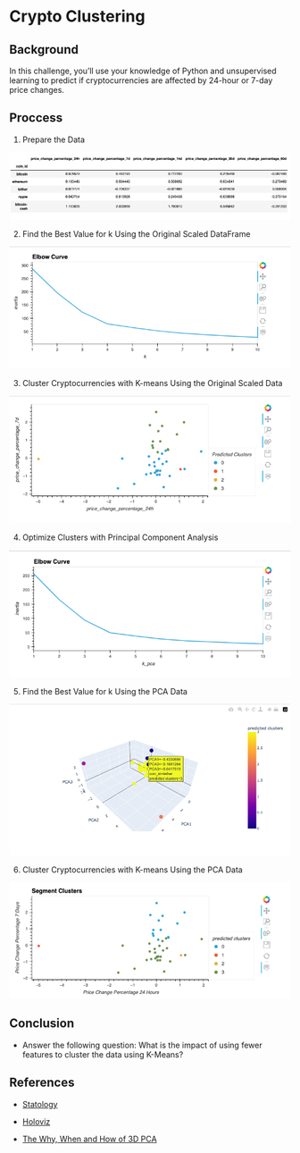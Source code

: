 # Crypto Clustering

## Background

In this challenge, you’ll use your knowledge of Python and unsupervised learning to predict if cryptocurrencies are affected by 24-hour or 7-day price changes.

## Proccess

1. Prepare the Data

![df_market_data](./Images/prepare_data_2.png)


2. Find the Best Value for k Using the Original Scaled DataFrame

![df_market_data](./Images/elbow_curve_1.png)


3. Cluster Cryptocurrencies with K-means Using the Original Scaled Data

![Cluster K-means](./Images/cluster_wit_k_means.png)

4. Optimize Clusters with Principal Component Analysis

![Elbow curve PCA](./Images/elbow_curve_pca.png)

5. Find the Best Value for k Using the PCA Data

![3D](./Images/3_d_visualization.png)

6. Cluster Cryptocurrencies with K-means Using the PCA Data

![6](./Images/Cluster_6.png)

## Conclusion

* Answer the following question:
What is the impact of using fewer features to cluster the data using K-Means?


## References

* [Statology](https://www.statology.org/no-module-named-plotly/)

* [Holoviz](https://holoviz.org/tutorial/Composing_Plots.html)

* [The Why, When and How of 3D PCA](https://bioturing.medium.com/the-why-when-and-how-of-3d-pca-bdb5c209f)